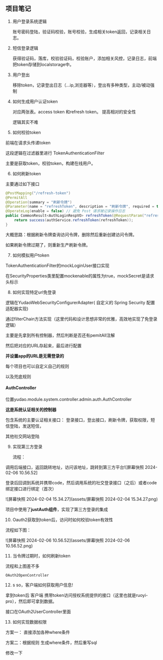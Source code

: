 ## 项目笔记

1. 用户登录系统逻辑

   账号密码登陆，验证码校验，账号校验，生成相关token返回，记录相关日志。

2. 短信登录逻辑

   获得验证码，落库，校验验证码，校验账户，添加相关风控，记录日志，前端把token存储到localstorage中。

3. 用户登出

   移除token，记录登出日志（…ip,浏览器等），登出有多种类型，主动/被动强制

4. 如何生成用户认证token

   对应两张表。access token 和refresh token。 提高相对的安全性

   逻辑其实不难

5. 如何校验token

前端在请求头传递token

这段逻辑在过滤器里进行  TokenAuthenticationFilter

主要是获取token，校验token，构建在线用户。

6. 如何刷新token

主要通过如下接口

```java
@PostMapping("/refresh-token")
@PermitAll
@Operation(summary = "刷新令牌")
@Parameter(name = "refreshToken", description = "刷新令牌", required = true)
@OperateLog(enable = false) // 避免 Post 请求被记录操作日志
public CommonResult<AuthLoginRespVO> refreshToken(@RequestParam("refreshToken") String refreshToken) {
    return success(authService.refreshToken(refreshToken));
}
```

大概思路：根据刷新令牌查询访问令牌，删除然后重新创建访问令牌。

如果刷新令牌过期了，则重新生产刷新令牌。



7. 如何模拟用户token

TokenAuthenticationFilter的mockLoginUser接口实现

在SecurityProperties类里配置mockenable的属性为true，mockSecret是请求头标示





8. 如何实现特定url免登录

逻辑在YudaoWebSecurityConfigurerAdapter( 自定义的 Spring Security 配置适配器实现)

通过filterChain方法实现（这里代码和设计思想非常的优雅，高效地实现了免登录逻辑）

主要是先拿到所有控制器，然后判断是否还有pemitAll注解

然后把对应的URL存起来，最后进行配置

**并设置app的URL是无需登录的**



每个项目也可以自定义自己的规则

以及兜底规则





#### AuthController

位置yudao.module.system.controller.admin.auth.AuthController

**这是系统认证相关的控制器**

包含系统的主要认证相关接口： 登录接口，登出接口，刷新令牌，获取权限，短信登陆，发送短信，

其他社交网站登陆







9. 实现第三方登录

   流程：


调用后端接口，返回跳转地址，访问该地址，跳转到第三方平台![屏幕快照 2024-02-06 10.56.52]

登录后回调到系统并携带code，然后调用系统的社交登录接口（之后）或者code绑定接口进行绑定（首次）

![屏幕快照 2024-02-04 15.34.27](assets/屏幕快照 2024-02-04 15.34.27.png)



项目中使用了**justAuth组件**，实现了第三方登录的集成



10. Oauth2获取到token后，访问时如何校验token有效性

流程如下图：



![屏幕快照 2024-02-06 10.56.52](assets/屏幕快照 2024-02-06 10.56.52.png)

11. 当令牌过期时，如何刷新token

流程和上图差不多

```
OAuth2OpenController
```



12. s so，客户端如何获取用户信息!


拿到token后 客户端 携带token访问授权系统提供的接口（这里也就是ruoyi-pro），然后即可拿到数据。

接口在OAuth2UserController里面



13. 如何实现数据权限



方案一： 直接添加各种where条件



方案二：根据规则 生成where条件，然后重写sql





修改一下
